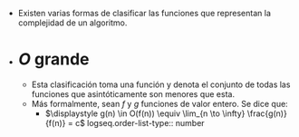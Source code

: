 - Existen varias formas de clasificar las funciones que representan la complejidad de un algoritmo.
- # *O* grande
	- Esta clasificación toma una función y denota el conjunto de todas las funciones que asintóticamente son menores que esta.
	- Más formalmente, sean $f$ y $g$ funciones de valor entero. Se dice que:
		- $\displaystyle g(n) \in O(f(n)) \equiv \lim_{n \to \infty} \frac{g(n)}{f(n)} = c$
		  logseq.order-list-type:: number